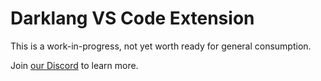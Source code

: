 # Darklang VS Code Extension

This is a work-in-progress, not yet worth ready for general consumption.

Join [our Discord](https://darklang.com/discord-invite) to learn more.

